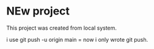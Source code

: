 # NEw project
 This project was created from local system.

 i use git push -u origin main = now i only wrote git push.